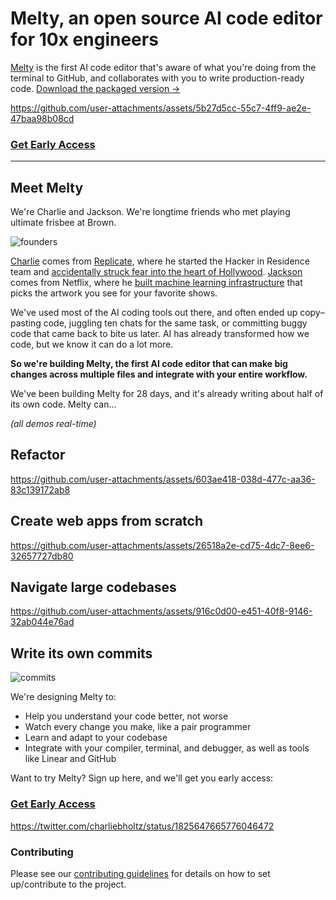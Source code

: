 # Melty, an open source AI code editor for 10x engineers

[Melty](https://melty.sh) is the first AI code editor that's aware of what you're doing from the terminal to GitHub, and collaborates with you to write production-ready code.
[Download the packaged version ->](https://docs.google.com/forms/d/e/1FAIpQLSc6uBe0ea26q7Iq0Co_q5fjW2nypUl8G_Is5M_6t8n7wZHuPA/viewform)

https://github.com/user-attachments/assets/5b27d5cc-55c7-4ff9-ae2e-47baa98b08cd

### [Get Early Access](https://docs.google.com/forms/d/e/1FAIpQLSc6uBe0ea26q7Iq0Co_q5fjW2nypUl8G_Is5M_6t8n7wZHuPA/viewform)

---

## Meet Melty

We're Charlie and Jackson. We're longtime friends who met playing ultimate frisbee at Brown.

![founders](https://github.com/user-attachments/assets/7ac1f7ec-87ad-4498-be1f-a70c8128c2b5)

[Charlie](http://charlieholtz.com) comes from [Replicate](https://replicate.com/), where he started the Hacker in Residence team and [accidentally struck fear into the heart of Hollywood](https://www.businessinsider.com/david-attenborough-ai-video-hollywood-actors-afraid-sag-aftra-2023-11). [Jackson](http://jdecampos.com) comes from Netflix, where he [built machine learning infrastructure](https://netflixtechblog.com/scaling-media-machine-learning-at-netflix-f19b400243) that picks the artwork you see for your favorite shows.

We've used most of the AI coding tools out there, and often ended up copy–pasting code, juggling ten chats for the same task, or committing buggy code that came back to bite us later. AI has already transformed how we code, but we know it can do a lot more.

**So we're building Melty, the first AI code editor that can make big changes across multiple files and integrate with your entire workflow.**

We've been building Melty for 28 days, and it's already writing about half of its own code. Melty can…

_(all demos real-time)_

## Refactor

https://github.com/user-attachments/assets/603ae418-038d-477c-aa36-83c139172ab8

## Create web apps from scratch

https://github.com/user-attachments/assets/26518a2e-cd75-4dc7-8ee6-32657727db80

## Navigate large codebases

https://github.com/user-attachments/assets/916c0d00-e451-40f8-9146-32ab044e76ad

## Write its own commits

![commits](https://github.com/user-attachments/assets/277a20be-f0bc-4cc8-979b-63b5e3e267fe)

We're designing Melty to:

- Help you understand your code better, not worse
- Watch every change you make, like a pair programmer
- Learn and adapt to your codebase
- Integrate with your compiler, terminal, and debugger, as well as tools like Linear and GitHub

Want to try Melty? Sign up here, and we'll get you early access:

### [Get Early Access](https://docs.google.com/forms/d/e/1FAIpQLSc6uBe0ea26q7Iq0Co_q5fjW2nypUl8G_Is5M_6t8n7wZHuPA/viewform)

https://twitter.com/charliebholtz/status/1825647665776046472

### Contributing

Please see our [contributing guidelines](CONTRIBUTING.md) for details on how to set up/contribute to the project.
